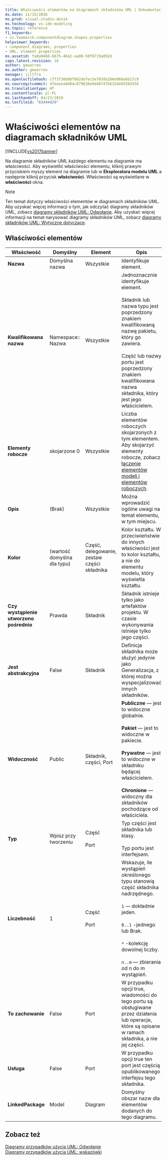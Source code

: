 ```yaml
---
title: Właściwości elementów na diagramach składników UML | Dokumentacja firmy Microsoft
ms.date: 11/15/2016
ms.prod: visual-studio-dev14
ms.technology: vs-ide-modeling
ms.topic: reference
f1_keywords:
- vs.teamarch.componentdiagram.shapes.properties
helpviewer_keywords:
- component diagrams, properties
- UML, element properties
ms.assetid: fa0a9460-6675-4642-aa00-50f8719a892d
caps.latest.revision: 16
author: gewarren
ms.author: gewarren
manager: jillfra
ms.openlocfilehash: c7f3f30d08fb62defec5e783da286e968a6b17c9
ms.sourcegitcommit: 47eeeeadd84c879636e9d48747b615de69384356
ms.translationtype: HT
ms.contentlocale: pl-PL
ms.lasthandoff: 04/23/2019
ms.locfileid: "63444429"
---
```

# <a name="properties-of-elements-on-uml-component-diagrams"></a>Właściwości elementów na diagramach składników UML
[!INCLUDE[vs2017banner](../includes/vs2017banner.md)]

Na diagramie składników UML każdego elementu na diagramie ma właściwości. Aby wyświetlić właściwości elementu, kliknij prawym przyciskiem myszy element na diagramie lub w **Eksploratora modelu UML** a następnie kliknij przycisk **właściwości**. Właściwości są wyświetlane w **właściwości** okna.  
  
> [!NOTE]
> Ten temat dotyczy właściwości elementów w diagramach składników UML. Aby uzyskać więcej informacji o tym, jak odczytać diagramy składników UML, zobacz [diagramy składników UML: Odwołanie](../modeling/uml-component-diagrams-reference.md). Aby uzyskać więcej informacji na temat narysować diagramy składników UML, zobacz [diagramy składników UML: Wytyczne dotyczące](../modeling/uml-component-diagrams-guidelines.md).  
  
## <a name="properties-of-elements"></a>Właściwości elementów  
  
|Właściwość|Domyślny|Element|Opis|  
|--------------|-------------|-------------|-----------------|  
|**Nazwa**|Domyślna nazwa|Wszystkie|Identyfikuje element.|  
|**Kwalifikowana nazwa**|Namespace:: Nazwa|Wszystkie|Jednoznacznie identyfikuje element.<br /><br /> Składnik lub nazwa typu jest poprzedzony znakiem kwalifikowaną nazwę pakietu, który go zawiera.<br /><br /> Część lub nazwy portu jest poprzedzony znakiem kwalifikowana nazwa składnika, który jest jego właścicielem.|  
|**Elementy robocze**|skojarzone 0|Wszystkie|Liczba elementów roboczych skojarzonych z tym elementem. Aby skojarzyć elementy robocze, zobacz [łączenie elementów modeli i elementów roboczych](../modeling/link-model-elements-and-work-items.md).|  
|**Opis**|(Brak)|Wszystkie|Można wprowadzić ogólne uwagi na temat elementu, w tym miejscu.|  
|**Kolor**|(wartość domyślna dla typu)|Część, delegowanie, zestaw części składnika|Kolor kształtu. W przeciwieństwie do innych właściwości jest to kolor kształtu, a nie do elementu modelu, który wyświetla kształtu.|  
|**Czy wystąpienie utworzono pośrednio**|Prawda|Składnik|Składnik istnieje tylko jako artefaktów projektu. W czasie wykonywania istnieje tylko jego części.|  
|**Jest abstrakcyjna**|False|Składnik|Definicja składnika może służyć jedynie jako Generalizacja, z której można wyspecjalizować innych składników.|  
|**Widoczność**|Public|Składnik, części, Port|**Publiczne** — jest to widoczne globalnie.<br /><br /> **Pakiet** — jest to widoczne w pakiecie.<br /><br /> **Prywatne** — jest to widoczne w składniku będącej właścicielem.<br /><br /> **Chronione** — widoczny dla składników pochodzące od właściciela.|  
|**Typ**|Wpisz przy tworzeniu|Część<br /><br /> Port|Typ części jest składnika lub klasy.<br /><br /> Typ portu jest interfejsem.|  
|**Liczebność**|1|Część<br /><br /> Port|Wskazuje, ile wystąpień określonego typu stanowią część składnika nadrzędnego.<br /><br /> `1` — dokładnie jeden.<br /><br /> `0..1` -jednego lub Brak.<br /><br /> `*` -kolekcję dowolnej liczby.<br /><br /> `n..m` — zbierania od n do m wystąpień.|  
|**To zachowanie**|False|Port|W przypadku opcji true, wiadomości do tego portu są obsługiwane przez działania lub operacje, które są opisane w ramach składnika, a nie jej części.|  
|**Usługa**|False|Port|W przypadku opcji true ten port jest częścią opublikowanego interfejsu tego składnika.|  
|**LinkedPackage**|Model|Diagram|Domyślny obszar nazw dla elementów dodanych do tego diagramu.|  
  
## <a name="see-also"></a>Zobacz też  
 [Diagramy przypadków użycia UML: Odwołanie](../modeling/uml-use-case-diagrams-reference.md)   
 [Diagramy przypadków użycia UML: wskazówki](../modeling/uml-use-case-diagrams-guidelines.md)
